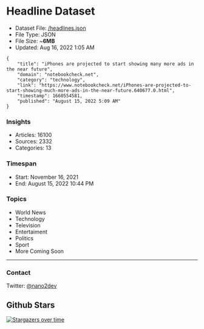 # Headline Dataset

- Dataset File: [/headlines.json](https://raw.githubusercontent.com/fwd/news/master/headlines.json) 
- File Type: JSON
- File Size: ~**6MB**
- Updated: Aug 16, 2022 1:05 AM

```
{
    "title": "iPhones are projected to start showing many more ads in the near future",
    "domain": "notebookcheck.net",
    "category": "technology",
    "link": "https://www.notebookcheck.net/iPhones-are-projected-to-start-showing-much-more-ads-in-the-near-future.640677.0.html",
    "timestamp": 1660554581,
    "published": "August 15, 2022 5:09 AM"
}
```

### Insights

- Articles: 16100
- Sources: 2332
- Categories: 13

### Timespan

- Start: November 16, 2021
- End: August 15, 2022 10:44 PM

### Topics

- World News
- Technology
- Television
- Entertaiment
- Politics
- Sport
- More Coming Soon

---

### Contact 

Twitter: [@nano2dev](https://twitter.com/nano2dev)

## Github Stars

[![Stargazers over time](https://starchart.cc/fwd/news.svg)](https://starchart.cc/fwd/news)
	